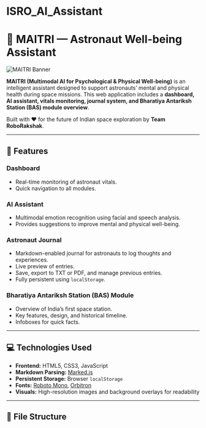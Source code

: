 # ISRO_AI_Assistant
# 🚀 MAITRI — Astronaut Well-being Assistant

![MAITRI Banner](https://upload.wikimedia.org/wikipedia/commons/6/6f/BAS_Render_NSpDay_2024.jpg)

**MAITRI (Multimodal AI for Psychological & Physical Well-being)** is an intelligent assistant designed to support astronauts’ mental and physical health during space missions. This web application includes a **dashboard, AI assistant, vitals monitoring, journal system, and Bharatiya Antariksh Station (BAS) module overview**.  

Built with ❤️ for the future of Indian space exploration by **Team RoboRakshak**.

---

## 📝 Features

### Dashboard
- Real-time monitoring of astronaut vitals.
- Quick navigation to all modules.

### AI Assistant
- Multimodal emotion recognition using facial and speech analysis.
- Provides suggestions to improve mental and physical well-being.

### Astronaut Journal
- Markdown-enabled journal for astronauts to log thoughts and experiences.
- Live preview of entries.
- Save, export to TXT or PDF, and manage previous entries.
- Fully persistent using `localStorage`.

### Bharatiya Antariksh Station (BAS) Module
- Overview of India’s first space station.
- Key features, design, and historical timeline.
- Infoboxes for quick facts.

---

## 💻 Technologies Used
- **Frontend:** HTML5, CSS3, JavaScript
- **Markdown Parsing:** [Marked.js](https://github.com/markedjs/marked)
- **Persistent Storage:** Browser `localStorage`
- **Fonts:** [Roboto Mono](https://fonts.google.com/specimen/Roboto+Mono), [Orbitron](https://fonts.google.com/specimen/Orbitron)
- **Visuals:** High-resolution images and background overlays for readability

---

## 📂 File Structure

